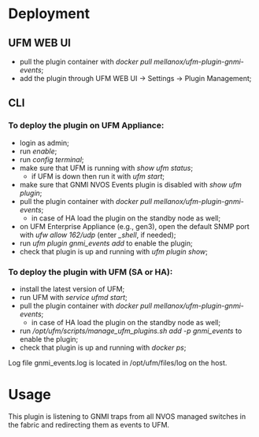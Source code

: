 # Deployment

## UFM WEB UI
- pull the plugin container with _docker pull mellanox/ufm-plugin-gnmi-events_;
- add the plugin through UFM WEB UI -> Settings -> Plugin Management;

## CLI

### To deploy the plugin on UFM Appliance:
- login as admin;
- run _enable_;
- run _config terminal_;
- make sure that UFM is running with _show ufm status_;
  - if UFM is down then run it with _ufm start_;
- make sure that GNMI NVOS Events plugin is disabled with _show ufm plugin_;
- pull the plugin container with _docker pull mellanox/ufm-plugin-gnmi-events_;
  - in case of HA load the plugin on the standby node as well;
- on UFM Enterprise Appliance (e.g., gen3), open the default SNMP port with _ufw allow 162/udp_ (enter _\_shell_, if needed);
- run _ufm plugin gnmi\_events add_ to enable the plugin;
- check that plugin is up and running with _ufm plugin show_;

### To deploy the plugin with UFM (SA or HA):
- install the latest version of UFM;
- run UFM with _service ufmd start_;
- pull the plugin container with _docker pull mellanox/ufm-plugin-gnmi-events_;
  - in case of HA load the plugin on the standby node as well;
- run _/opt/ufm/scripts/manage\_ufm\_plugins.sh add -p gnmi\_events_ to enable the plugin;
- check that plugin is up and running with _docker ps_;

Log file gnmi_events.log is located in /opt/ufm/files/log on the host.

# Usage

This plugin is listening to GNMI traps from all NVOS managed switches in the fabric and redirecting them as events to UFM.

